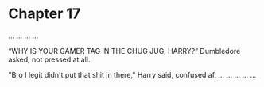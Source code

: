 # Chapter 17

... 
... 
... 
... 

“WHY IS YOUR GAMER TAG IN THE CHUG JUG, HARRY?” Dumbledore asked, not pressed at all. 

"Bro I legit didn't put that shit in there," Harry said, confused af.
...
...
...
...
...

